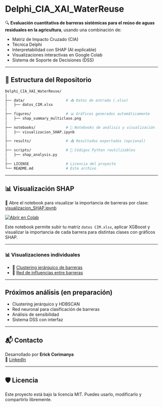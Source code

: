 # Delphi_CIA_XAI_WaterReuse

🔍 **Evaluación cuantitativa de barreras sistémicas para el reúso de aguas residuales en la agricultura**, usando una combinación de:

- Matriz de Impacto Cruzado (CIA)
- Técnica Delphi
- Interpretabilidad con SHAP (AI explicable)
- Visualizaciones interactivas en Google Colab
- Sistema de Soporte de Decisiones (DSS)

---

## 📂 Estructura del Repositorio
```bash
Delphi_CIA_XAI_WaterReuse/
│
├── data/                   # 📥 Datos de entrada (.xlsx)
│   ├── datos_CIM.xlsx
│
├── figures/                # 📊 Gráficos generados automáticamente
│   ├── shap_summary_multiclase.png
│
├── notebooks/              # 📒 Notebooks de análisis y visualización
│   ├── visualizacion_SHAP.ipynb
│
├── results/                # 📤 Resultados exportados (opcional)
│
├── scripts/                # 🧠 Códigos Python reutilizables
│   ├── shap_analysis.py
│
├── LICENSE                 # Licencia del proyecto
└── README.md               # Este archivo
```
---

## 📊 Visualización SHAP

🔗 Abre el notebook para visualizar la importancia de barreras por clase:  
[visualizacion_SHAP.ipynb](https://github.com/erickcori/Delphi_CIA_XAI_WaterReuse/blob/main/notebooks/visualizacion_SHAP.ipynb)

[![Abrir en Colab](https://colab.research.google.com/assets/colab-badge.svg)](https://colab.research.google.com/github/erickcori/Delphi_CIA_XAI_WaterReuse/blob/main/notebooks/visualizacion_SHAP.ipynb)

Este notebook permite subir tu matriz `datos CIM.xlsx`, aplicar XGBoost y visualizar la importancia de cada barrera para distintas clases con gráficos SHAP.

---

### 📊 Visualizaciones individuales

- 🔗 [Clustering jerárquico de barreras](notebooks/clustering_jerarquico_barreras.ipynb)
- 🔗 [Red de influencias entre barreras](notebooks/red_influencias_barreras.ipynb)

---

## Próximos análisis (en preparación)

- Clustering jerárquico y HDBSCAN
- Red neuronal para clasificación de barreras
- Análisis de sensibilidad
- Sistema DSS con interfaz

---

## 📬 Contacto

Desarrollado por **Erick Corimanya**  
🔗 [LinkedIn](https://www.linkedin.com/in/mcorimanya)

---

## 🛡️ Licencia

Este proyecto está bajo la licencia MIT. Puedes usarlo, modificarlo y compartirlo libremente.
